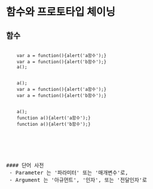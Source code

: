 # 함수와 프로토타입 체이닝

## 함수 
<pre>
<code>
    var a = function(){alert('a함수');}
    var a = function(){alert('b함수');}
    a();
</code>
<code>
    a();
    var a = function(){alert('a함수');}
    var a = function(){alert('b함수');}        
</code>
<code>
    a();
    function a(){alert('a함수');}
    function a(){alert('b함수');}
</code>
<pre>




#### 단어 사전
 - Parameter 는 '파라미터' 또는 '매개변수'로,
 - Argument 는 '아규먼트', '인자', 또는 '전달인자'로